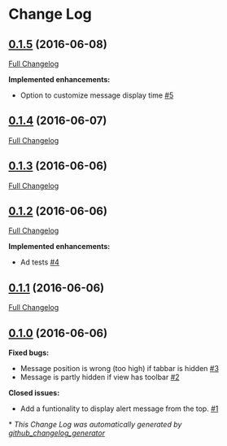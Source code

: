 # Change Log

## [0.1.5](https://github.com/xjki/HMAMessageViewManager/tree/0.1.5) (2016-06-08)
[Full Changelog](https://github.com/xjki/HMAMessageViewManager/compare/0.1.4...0.1.5)

**Implemented enhancements:**

- Option to customize message display time [\#5](https://github.com/xjki/HMAMessageViewManager/issues/5)

## [0.1.4](https://github.com/xjki/HMAMessageViewManager/tree/0.1.4) (2016-06-07)
[Full Changelog](https://github.com/xjki/HMAMessageViewManager/compare/0.1.3...0.1.4)

## [0.1.3](https://github.com/xjki/HMAMessageViewManager/tree/0.1.3) (2016-06-06)
[Full Changelog](https://github.com/xjki/HMAMessageViewManager/compare/0.1.2...0.1.3)

## [0.1.2](https://github.com/xjki/HMAMessageViewManager/tree/0.1.2) (2016-06-06)
[Full Changelog](https://github.com/xjki/HMAMessageViewManager/compare/0.1.1...0.1.2)

**Implemented enhancements:**

- Ad tests [\#4](https://github.com/xjki/HMAMessageViewManager/issues/4)

## [0.1.1](https://github.com/xjki/HMAMessageViewManager/tree/0.1.1) (2016-06-06)
[Full Changelog](https://github.com/xjki/HMAMessageViewManager/compare/0.1.0...0.1.1)

## [0.1.0](https://github.com/xjki/HMAMessageViewManager/tree/0.1.0) (2016-06-06)
**Fixed bugs:**

- Message position is wrong \(too high\) if tabbar is hidden [\#3](https://github.com/xjki/HMAMessageViewManager/issues/3)
- Message is partly hidden if view has toolbar [\#2](https://github.com/xjki/HMAMessageViewManager/issues/2)

**Closed issues:**

- Add a funtionality to display alert message from the top. [\#1](https://github.com/xjki/HMAMessageViewManager/issues/1)



\* *This Change Log was automatically generated by [github_changelog_generator](https://github.com/skywinder/Github-Changelog-Generator)*